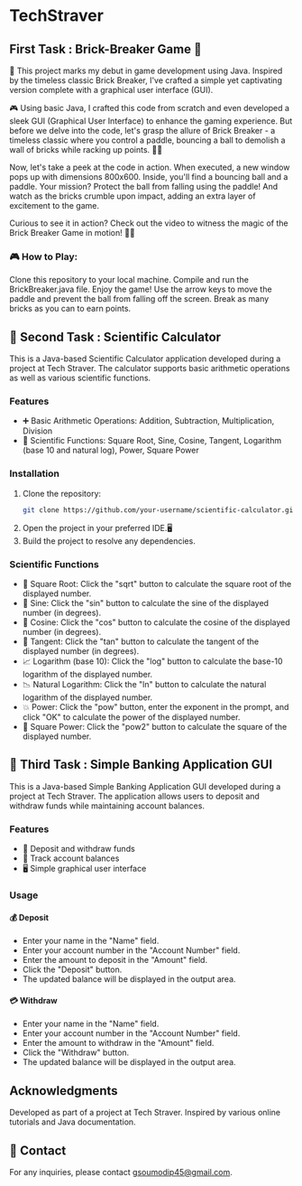 # TechStraver

## First Task : Brick-Breaker Game 🧱

👋 This project marks my debut in game development using Java. Inspired by the timeless classic Brick Breaker, I've crafted a simple yet captivating version complete with a graphical user interface (GUI).

🎮 Using basic Java, I crafted this code from scratch and even developed a sleek GUI (Graphical User Interface) to enhance the gaming experience. But before we delve into the code, let's grasp the allure of Brick Breaker - a timeless classic where you control a paddle, bouncing a ball to demolish a wall of bricks while racking up points. 🧱🏓

Now, let's take a peek at the code in action. When executed, a new window pops up with dimensions 800x600. Inside, you'll find a bouncing ball and a paddle. Your mission? Protect the ball from falling using the paddle! And watch as the bricks crumble upon impact, adding an extra layer of excitement to the game.

Curious to see it in action? Check out the video to witness the magic of the Brick Breaker Game in motion! 🚀💥

### 🎮 How to Play:
Clone this repository to your local machine.
Compile and run the BrickBreaker.java file.
Enjoy the game! Use the arrow keys to move the paddle and prevent the ball from falling off the screen. Break as many bricks as you can to earn points.



## 🧮 Second Task : Scientific Calculator

This is a Java-based Scientific Calculator application developed during a project at Tech Straver. The calculator supports basic arithmetic operations as well as various scientific functions.

### Features
* ➕ Basic Arithmetic Operations: Addition, Subtraction, Multiplication, Division
* 🔬 Scientific Functions: Square Root, Sine, Cosine, Tangent, Logarithm (base 10 and natural log), Power, Square Power

### Installation
1. Clone the repository:
   ```bash
   git clone https://github.com/your-username/scientific-calculator.git
   ```
2. Open the project in your preferred IDE.🖥️
4. Build the project to resolve any dependencies.


### Scientific Functions

* 🔢 Square Root: Click the "sqrt" button to calculate the square root of the displayed number.
* 📐 Sine: Click the "sin" button to calculate the sine of the displayed number (in degrees).
* 📏 Cosine: Click the "cos" button to calculate the cosine of the displayed number (in degrees).
* 📏 Tangent: Click the "tan" button to calculate the tangent of the displayed number (in degrees).
* 📈 Logarithm (base 10): Click the "log" button to calculate the base-10 logarithm of the displayed number.
* 📉 Natural Logarithm: Click the "ln" button to calculate the natural logarithm of the displayed number.
* 💥 Power: Click the "pow" button, enter the exponent in the prompt, and click "OK" to calculate the power of the displayed number.
* 🔢 Square Power: Click the "pow2" button to calculate the square of the displayed number.



## 🏦 Third Task : Simple Banking Application GUI

This is a Java-based Simple Banking Application GUI developed during a project at Tech Straver. The application allows users to deposit and withdraw funds while maintaining account balances.

### Features
* 💸 Deposit and withdraw funds
* 💼 Track account balances
* 🖥️ Simple graphical user interface

### Usage
#### 💰 Deposit
* Enter your name in the "Name" field.
* Enter your account number in the "Account Number" field.
* Enter the amount to deposit in the "Amount" field.
* Click the "Deposit" button.
* The updated balance will be displayed in the output area.
#### 💳 Withdraw
* Enter your name in the "Name" field.
* Enter your account number in the "Account Number" field.
* Enter the amount to withdraw in the "Amount" field.
* Click the "Withdraw" button.
* The updated balance will be displayed in the output area.



## Acknowledgments
Developed as part of a project at Tech Straver.
Inspired by various online tutorials and Java documentation.

## 📧 Contact
For any inquiries, please contact gsoumodip45@gmail.com.
